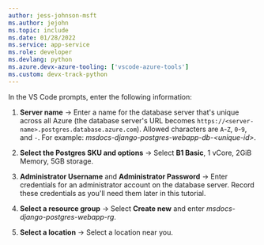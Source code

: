 ```yaml
---
author: jess-johnson-msft
ms.author: jejohn
ms.topic: include
ms.date: 01/28/2022
ms.service: app-service
ms.role: developer
ms.devlang: python
ms.azure.devx-azure-tooling: ['vscode-azure-tools']
ms.custom: devx-track-python
---
```


In the VS Code prompts, enter the following information:

1. **Server name** &rarr; Enter a name for the database server that's unique across all Azure (the database server's URL becomes `https://<server-name>.postgres.database.azure.com`). Allowed characters are `A`-`Z`, `0`-`9`, and `-`. For example: *msdocs-django-postgres-webapp-db-\<unique-id>*.

1. **Select the Postgres SKU and options** &rarr; Select **B1 Basic**, 1 vCore, 2GiB Memory, 5GB storage.

1. **Administrator Username** and **Administrator Password** &rarr; Enter credentials for an administrator account on the database server. Record these credentials as you'll need them later in this tutorial.

1. **Select a resource group** &rarr; Select **Create new** and enter *msdocs-django-postgres-webapp-rg*.

1. **Select a location** &rarr; Select a location near you.

